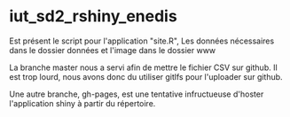 # iut_sd2_rshiny_enedis
Est présent le script pour l'application "site.R",
Les données nécessaires dans le dossier données et l'image dans le dossier www

La branche master nous a servi afin de mettre le fichier CSV sur github. Il est trop lourd, nous avons donc du utiliser gitlfs pour l'uploader sur github.

Une autre branche, gh-pages, est une tentative infructueuse d'hoster l'application shiny à partir du répertoire.


